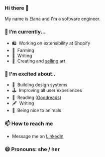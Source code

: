 ### Hi there 👋

My name is Elana and I'm a software engineer.

### 🔭 I’m currently...
- 🛍 &nbsp;Working on extensibility at Shopify 
- 🍅 &nbsp;Farming
- 📝 &nbsp;Writing 
- 🎨 &nbsp;Creating and [selling](https://kopelevich.co/collections/elanas-art) art

### 🤩 I'm excited about.. 
- 💙 &nbsp;Building design systems
- 🕹 &nbsp;Improving all user experiences
- 📖 &nbsp;Reading ([Goodreads](https://www.goodreads.com/user/show/1725113-elana-kopelevich))
- 🖋 &nbsp;Writing
- 🐷 &nbsp;Being nice to animals

### 📫 How to reach me
  - Message me on [LinkedIn](https://www.linkedin.com/in/elanalynn/)

### 😄 Pronouns: she / her
